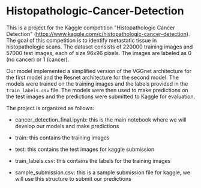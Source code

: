 # Histopathologic-Cancer-Detection

This is a project for the Kaggle competition "Histopathologic Cancer Detection" (https://www.kaggle.com/c/histopathologic-cancer-detection). The goal of this competition is to identify metastatic tissue in histopathologic scans. The dataset consists of 220000 training images and 57000 test images, each of size 96x96 pixels. The images are labeled as 0 (no cancer) or 1 (cancer).

Our model implemented a simplified version of the VGGnet architecture for the first model and the Resnet architecture for the second model. The models were trained on the training images and the labels provided in the `train_labels.csv` file. The models were then used to make predictions on the test images and the predictions were submitted to Kaggle for evaluation.

The project is organized as follows:

- cancer_detection_final.ipynb: this is the main notebook where we will develop our models and make predictions

- train: this contains the training images 

- test: this contains the test images for kaggle submission

- train_labels.csv: this contains the labels for the training images

- sample_submission.csv: this is a sample submission file for kaggle, we will use this structure to submit our predictions



